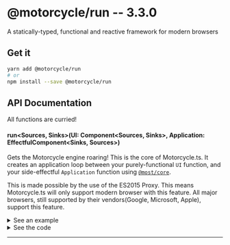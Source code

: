 # @motorcycle/run -- 3.3.0

A statically-typed, functional and reactive framework for modern browsers

## Get it
```sh
yarn add @motorcycle/run
# or
npm install --save @motorcycle/run
```

## API Documentation

All functions are curried!

#### run\<Sources, Sinks\>(UI: Component\<Sources, Sinks\>, Application: EffectfulComponent\<Sinks, Sources\>)

<p>

Gets the Motorcycle engine roaring! This is the core of Motorcycle.ts. It 
creates an application loop between your purely-functional `UI` function, and your
side-effectful `Application` function using [`@most/core`](https://github.com/mostjs/core).

This is made possible by the use of the ES2015 Proxy. This means Motorcycle.ts
will only support modern browser with this feature. All major browsers, still 
supported by their vendors(Google, Microsoft, Apple), support this feature.

</p>


<details>
  <summary>See an example</summary>
  
```typescript
import { run } from '@motorcycle/run'
import { makeDomComponent, div, button, h2, query, clickEvent } from '@motorcycle/dom'

function UI(sources) {
  const { dom } = sources

  const click$ = clickEvent(query('button', dom))

  const count$ = scan(x => x + 1, click$)

  const view$ = map(view, count$)

  return { view$ }
}

function view(count: number) {
  return div([
    h2(`Clicked ${count} times`),
    button('Click Me'),
  ])
}

run(UI, makeDomComponent(document.querySelector('#app')))
```

</details>

<details>
  <summary>See the code</summary>

```typescript

export function run<
  Sources extends Readonly<Record<string, any>>,
  Sinks extends Readonly<Record<string, Stream<any>>>
>(UI: Component<Sources, Sinks>, Application: EffectfulComponent<Sinks, Sources>) {
  const { stream: endSignal } = createProxy<void>()

  const sinkProxies = {} as Record<keyof Sinks, ProxyStream<any>>
  const proxySinks: Sinks = createProxySinks(sinkProxies, endSignal)
  const sources: Sources = Application(proxySinks)
  const sinks: Sinks = createDisposableSinks(UI(sources), endSignal)

  const disposable = replicateSinks(sinks, sinkProxies)

  function dispose() {
    endSignal.event(scheduler.now(), void 0)
    disposable.dispose()
    disposeSources(sources)
  }

  return { sinks, sources, dispose }
}

```

</details>

<hr />
